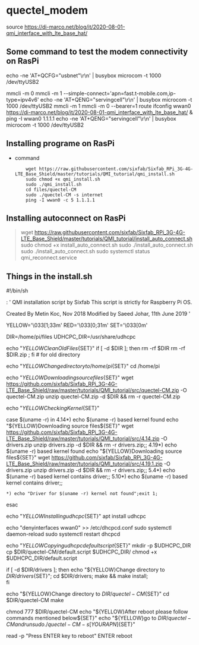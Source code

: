 # quectel_modem

source https://di-marco.net/blog/it/2020-08-01-qmi_interface_with_lte_base_hat/


## Some command to test the modem connectivity on RasPi  
echo -ne 'AT+QCFG="usbnet"\r\n' | busybox microcom -t 1000 /dev/ttyUSB2

mmcli -m 0 
mmcli -m 1 --simple-connect='apn=fast.t-mobile.com,ip-type=ipv4v6'
echo -ne 'AT+QENG="servingcell"\r\n' | busybox microcom -t 1000 /dev/ttyUSB2
mmcli -m 1
mmcli -m 0 --bearer=1 
route
ifconfig wwan0
https://di-marco.net/blog/it/2020-08-01-qmi_interface_with_lte_base_hat/
&
ping -I wwan0 1.1.1.1
echo -ne 'AT+QENG="servingcell"\r\n' | busybox microcom -t 1000 /dev/ttyUSB2



## Installing programe on RasPi 
- command
		
		  wget https://raw.githubusercontent.com/sixfab/Sixfab_RPi_3G-4G-LTE_Base_Shield/master/tutorials/QMI_tutorial/qmi_install.sh 
		  sudo chmod +x qmi_install.sh
		  sudo ./qmi_install.sh
		  cd files/quectel-CM
		  sudo ./quectel-CM -s internet
		  ping -I wwan0 -c 5 1.1.1.1

## Installing autoconnect on RasPi 

>wget https://raw.githubusercontent.com/sixfab/Sixfab_RPi_3G-4G-LTE_Base_Shield/master/tutorials/QMI_tutorial/install_auto_connect.sh
>sudo chmod +x install_auto_connect.sh
>sudo ./install_auto_connect.sh
>sudo ./install_auto_connect.sh
>sudo systemctl status qmi_reconnect.service


## Things in the install.sh
#!/bin/sh

: '
QMI installation script by Sixfab
This script is strictly for Raspberry Pi OS.

Created By Metin Koc, Nov 2018
Modified by Saeed Johar, 11th June 2019
'

YELLOW='\033[1;33m'
RED='\033[0;31m'
SET='\033[0m'

DIR=/home/pi/files
UDHCPC_DIR=/usr/share/udhcpc

echo "${YELLOW}Clean Old Files${SET}"
if [ -d $DIR ]; then 
    rm -rf $DIR
    rm -rf $DIR.zip ; fi # for old directory

echo "${YELLOW}Change directory to /home/pi${SET}"
cd /home/pi

echo "${YELLOW}Downloading source files${SET}"
wget https://github.com/sixfab/Sixfab_RPi_3G-4G-LTE_Base_Shield/raw/master/tutorials/QMI_tutorial/src/quectel-CM.zip -O quectel-CM.zip
unzip quectel-CM.zip -d $DIR && rm -r quectel-CM.zip

echo "${YELLOW}Checking Kernel${SET}"

case $(uname -r) in
    4.14*) echo $(uname -r) based kernel found
        echo "${YELLOW}Downloading source files${SET}"
        wget https://github.com/sixfab/Sixfab_RPi_3G-4G-LTE_Base_Shield/raw/master/tutorials/QMI_tutorial/src/4.14.zip -O drivers.zip
        unzip drivers.zip -d $DIR && rm -r drivers.zip;;
    4.19*) echo $(uname -r) based kernel found 
        echo "${YELLOW}Downloading source files${SET}"
        wget https://github.com/sixfab/Sixfab_RPi_3G-4G-LTE_Base_Shield/raw/master/tutorials/QMI_tutorial/src/4.19.1.zip -O drivers.zip
        unzip drivers.zip -d $DIR && rm -r drivers.zip;;
    5.4*) echo $(uname -r) based kernel contains driver;;
    5.10*) echo $(uname -r) based kernel contains driver;;

    *) echo "Driver for $(uname -r) kernel not found";exit 1;

esac

echo "${YELLOW}Installing udhcpc${SET}"
apt install udhcpc

echo "denyinterfaces wwan0" >> /etc/dhcpcd.conf
sudo systemctl daemon-reload
sudo systemctl restart dhcpcd

echo "${YELLOW}Copying udhcpc default script${SET}"
mkdir -p $UDHCPC_DIR
cp $DIR/quectel-CM/default.script $UDHCPC_DIR/
chmod +x $UDHCPC_DIR/default.script

if [ -d $DIR/drivers ]; then
    echo "${YELLOW}Change directory to $DIR/drivers${SET}";
    cd $DIR/drivers;
    make && make install;    
fi

echo "${YELLOW}Change directory to $DIR/quectel-CM${SET}"
cd $DIR/quectel-CM
make

chmod 777  $DIR/quectel-CM
echo "${YELLOW}After reboot please follow commands mentioned below${SET}"
echo "${YELLOW}go to $DIR/quectel-CM and run sudo ./quectel-CM -s [YOUR APN]${SET}"

read -p "Press ENTER key to reboot" ENTER
reboot
